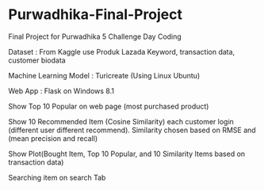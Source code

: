 # Purwadhika-Final-Project
Final Project for Purwadhika 5 Challenge Day Coding

Dataset : From Kaggle use Produk Lazada Keyword, transaction data, customer biodata

Machine Learning Model : Turicreate (Using Linux Ubuntu)

Web App : Flask on Windows 8.1

Show Top 10 Popular on web page (most purchased product)


Show 10 Recommended Item (Cosine Similarity) each customer login (different user different recommend).
Similarity chosen based on RMSE and (mean precision and recall)

Show Plot(Bought Item, Top 10 Popular, and 10 Similarity Items based on transaction data)


Searching item on search Tab
